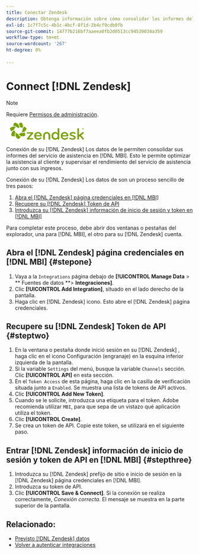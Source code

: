 ```yaml
---
title: Conectar Zendesk
description: Obtenga información sobre cómo consolidar los informes del servicio de asistencia en [!DNL MBI].
exl-id: 1c7f7c5c-4b1c-4bcf-8f1d-2b4cf9cdb0fb
source-git-commit: 14777b216bf7aaeea0fb2d0513cc94539034a359
workflow-type: tm+mt
source-wordcount: '267'
ht-degree: 0%

---
```


# Connect [!DNL Zendesk]

>[!NOTE]
>
>Requiere [Permisos de administración](../../../administrator/user-management/user-management.md).

![](../../../assets/Zendesk_logo.png)

Conexión de su [!DNL Zendesk] Los datos de le permiten consolidar sus informes del servicio de asistencia en [!DNL MBI]. Esto le permite optimizar la asistencia al cliente y supervisar el rendimiento del servicio de asistencia junto con sus ingresos.

Conexión de su [!DNL Zendesk] Los datos de son un proceso sencillo de tres pasos:

1. [Abra el [!DNL Zendesk] página credenciales en [!DNL MBI]](#stepone)
1. [Recupere su [!DNL Zendesk] Token de API](#steptwo)
1. [Introduzca su [!DNL Zendesk] información de inicio de sesión y token en [!DNL MBI]](#stepthree)

Para completar este proceso, debe abrir dos ventanas o pestañas del explorador, una para [!DNL MBI], el otro para su [!DNL Zendesk] cuenta.

## Abra el [!DNL Zendesk] página credenciales en [!DNL MBI] {#stepone}

1. Vaya a la `Integrations` página debajo de **[!UICONTROL Manage Data** > ** Fuentes de datos **> **Integraciones]**.
1. Clic **[!UICONTROL Add Integration]**, situado en el lado derecho de la pantalla.
1. Haga clic en [!DNL Zendesk] icono. Esto abre el [!DNL Zendesk] página credenciales.

## Recupere su [!DNL Zendesk] Token de API {#steptwo}

1. En la ventana o pestaña donde inició sesión en su [!DNL Zendesk] , haga clic en el icono Configuración (engranaje) en la esquina inferior izquierda de la pantalla.
1. Si la variable `Settings` del menú, busque la variable `Channels` sección. Clic **[!UICONTROL API]** en esta sección.
1. En el `Token Access` de esta página, haga clic en la casilla de verificación situada junto a `Enabled`. Se muestra una lista de tokens de API activos.
1. Clic **[!UICONTROL Add New Token]**.
1. Cuando se le solicite, introduzca una etiqueta para el token. Adobe recomienda utilizar `MBI`, para que sepa de un vistazo qué aplicación utiliza el token.
1. Clic **[!UICONTROL Create]**.
1. Se crea un token de API. Copie este token, se utilizará en el siguiente paso.

## Entrar [!DNL Zendesk] información de inicio de sesión y token de API en [!DNL MBI] {#stepthree}

1. Introduzca su [!DNL Zendesk] prefijo de sitio e inicio de sesión en la [!DNL Zendesk] página credenciales en [!DNL MBI].
1. Introduzca su token de API.
1. Clic **[!UICONTROL Save & Connect]**. Si la conexión se realiza correctamente, *Conexión correcta.* El mensaje se muestra en la parte superior de la pantalla.

## Relacionado:

* [Previsto [!DNL Zendesk] datos](../integrations/exp-zendesk-data.md)
* [Volver a autenticar integraciones](https://experienceleague.adobe.com/docs/commerce-knowledge-base/kb/how-to/mbi-reauthenticating-integrations.html?lang=en)
